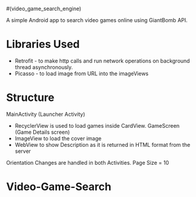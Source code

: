 #(video_game_search_engine)

A simple Android app to search video games online using GiantBomb API.




Libraries Used
============================================================
  - Retrofit - to make http calls and run network operations on background thread asynchronously.
  - Picasso - to load image from URL into the imageViews


Structure
============================================================
MainActivity (Launcher Activity)
  - RecyclerView is used to load games inside CardView.
GameScreen (Game Details screen)
  - ImageView to load the cover image
  - WebView to show Description as it is returned in HTML format from the server

Orientation Changes are handled in both Activities.
Page Size = 10


# Video-Game-Search
